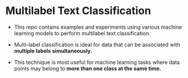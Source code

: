 # Multilabel Text Classification
* This repo contains examples and experiments using various machine learning models to perform multilabel text classification.

* Multi-label classification is ideal for data that can be associated with **multiple labels simultaneously.**
* This technique is most useful for machine learning tasks where data points may belong to **more than one class at the same time.**
